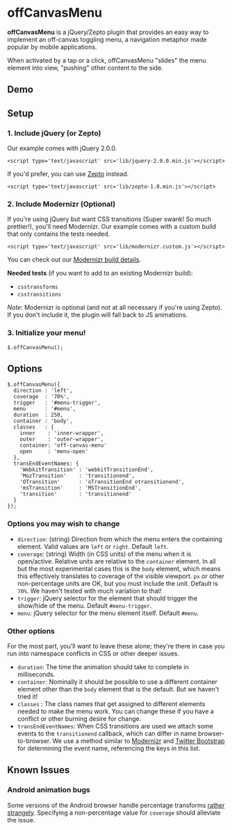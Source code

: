 # offCanvasMenu

**offCanvasMenu** is a jQuery/Zepto plugin that provides an easy way to implement an off-canvas toggling menu, a navigation metaphor made popular by mobile applications.

When activated by a tap or a click, offCanvasMenu "slides" the menu element into view, "pushing" other content to the side.

## Demo

## Setup

### 1. Include jQuery (or Zepto)

Our example comes with jQuery 2.0.0.

    <script type='text/javascript' src='lib/jquery-2.0.0.min.js'></script>

If you'd prefer, you can use [Zepto](http://zeptojs.com/) instead.

    <script type='text/javascript' src='lib/zepto-1.0.min.js'></script>

### 2. Include Modernizr (Optional)

If you're using jQuery but want CSS transitions (Super swank! So much prettier!), you'll need Modernizr. Our example comes with a custom build that only contains the tests needed.

    <script type='text/javascript' src='lib/modernizr.custom.js'></script>

You can check out our [Modernizr build details](http://modernizr.com/download/#-csstransforms-csstransitions-addtest-prefixed-teststyles-testprop-testallprops-hasevent-prefixes-domprefixes).

**Needed tests** (if you want to add to an existing Modernizr build):

* `csstransforms`
* `csstransitions`

*Note*: Modernizr is optional (and not at all necessary if you're using Zepto). If you don't include it, the plugin will fall back to JS animations.

### 3. Initialize your menu!

    $.offCanvasMenu();

## Options

    $.offCanvasMenu({
      direction : 'left',
      coverage  : '70%',
      trigger   : '#menu-trigger',
      menu      : '#menu',
      duration  : 250,
      container : 'body',
      classes   : {
        inner    : 'inner-wrapper',
        outer    : 'outer-wrapper',
        container: 'off-canvas-menu'
        open     : 'menu-open'
      },
      transEndEventNames: {
        'WebkitTransition' : 'webkitTransitionEnd',
        'MozTransition'    : 'transitionend',
        'OTransition'      : 'oTransitionEnd otransitionend',
        'msTransition'     : 'MSTransitionEnd',
        'transition'       : 'transitionend'
      }
    });

### Options you may wish to change

* `direction`: (string) Direction from which the menu enters the containing element. Valid values are `left` or `right`. Default `left`.
* `coverage`: (string) Width (in CSS units) of the menu when it is open/active. Relative units are relative to the `container` element. In all but the most experimental cases this is the `body` element, which means this effectively translates to coverage of the visible viewport. `px` or other non-percentage units are OK, but you must include the unit. Default is `70%`. We haven't tested with much variation to that!
* `trigger`: jQuery selector for the element that should trigger the show/hide of the menu. Default `#menu-trigger`.
* `menu`: jQuery selector for the menu element itself. Default `#menu`.

### Other options

For the most part, you'll want to leave these alone; they're there in case you run into namespace conflicts in CSS or other deeper issues.

* `duration`: The time the animation should take to complete in milliseconds.
* `container`: Nominally it should be possible to use a different container element other than the `body` element that is the default. But we haven't tried it!
* `classes` : The class names that get assigned to different elements needed to make the menu work. You can change these if you have a conflict or other burning desire for change.
* `transEndEventNames`: When CSS transitions are used we attach some events to the `transitionend` callback, which can differ in name browser-to-browser. We use a method similar to [Modernizr](http://modernizr.com/docs/#prefixed) and [Twitter Bootstrap](https://github.com/twitter/bootstrap/blob/master/js/bootstrap-transition.js) for determining the event name, referencing the keys in this list.

## Known Issues

### Android animation bugs

Some versions of the Android browser handle percentage transforms [rather strangely](http://css-tricks.com/forums/discussion/20269/transform-translate-percentages-and-android/p1). Specifying a non-percentage value for `coverage` should alleviate the issue.